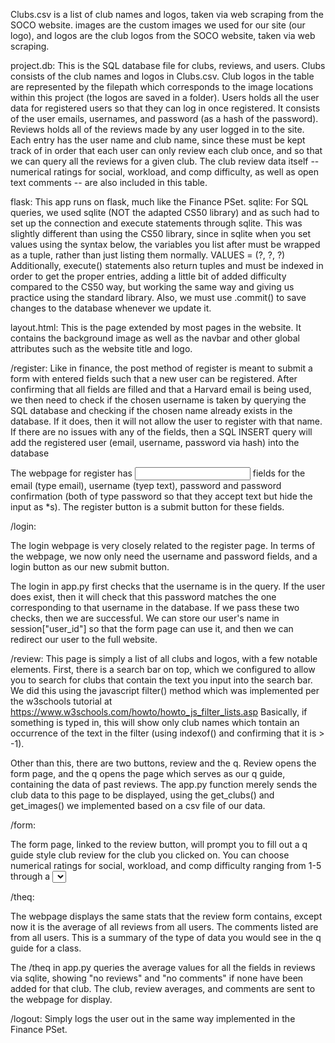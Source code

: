 Clubs.csv is a list of club names and logos, taken via web scraping from the SOCO website. 
images are the custom images we used for our site (our logo), and logos are the club logos from the SOCO website, taken via web scraping.

project.db:
This is the SQL database file for clubs, reviews, and users. 
Clubs consists of the club names and logos in Clubs.csv. Club logos in the table are represented by the filepath which corresponds to the image locations within this project (the logos are saved in a folder).
Users holds all the user data for registered users so that they can log in once registered. It consists of the user emails, usernames, and password (as a hash of the password).
Reviews holds all of the reviews made by any user logged in to the site. Each entry has the user name and club name, since these must be kept track of in order that each user can only review each club once, and so that we can query all the reviews for a given club. The club review data itself -- numerical ratings for social, workload, and comp difficulty, as well as open text comments -- are also included in this table.

flask: This app runs on flask, much like the Finance PSet. 
sqlite: For SQL queries, we used sqlite (NOT the adapted CS50 library) and as such had to set up the connection and execute statements through sqlite. This was slightly different than using the CS50 library, since in sqlite when you set values using the syntax below, the variables you list after must be wrapped as a tuple, rather than just listing them normally.
VALUES = (?, ?, ?)
Additionally, execute() statements also return tuples and must be indexed in order to get the proper entries, adding a little bit of added difficulty compared to the CS50 way, but working the same way and giving us practice using the standard library. Also, we must use .commit() to save changes to the database whenever we update it.

layout.html:
This is the page extended by most pages in the website. It contains the background image as well as the navbar and other global attributes such as the website title and logo.

/register:
Like in finance, the post method of register is meant to submit a form with entered fields such that a new user can be registered. After confirming that all fields are filled and that a Harvard email is being used, we then need to check if the chosen username is taken by querying the SQL database and checking if the chosen name already exists in the database. If it does, then it will not allow the user to register with that name. If there are no issues with any of the fields, then a SQL INSERT query will add the registered user (email, username, password via hash) into the database

The webpage for register has <input> fields for the email (type email), username (tyep text), password and password confirmation (both of type password so that they accept text but hide the input as *s). The register button is a submit button for these fields.

/login:

The login webpage is very closely related to the register page. In terms of the webpage, we now only need the username and password fields, and a login button as our new submit button. 

The login in app.py first checks that the username is in the query. If the user does exist, then it will check that this password matches the one corresponding to that username in the database. If we pass these two checks, then we are successful. We can store our user's name in session["user_id"] so that the form page can use it, and then we can redirect our user to the full website. 

/review:
This page is simply a list of all clubs and logos, with a few notable elements. First, there is a search bar on top, which we configured to allow you to search for clubs that contain the text you input into the search bar. We did this using the javascript filter() method which was implemented per the w3schools tutorial at https://www.w3schools.com/howto/howto_js_filter_lists.asp
Basically, if something is typed in, this will show only club names which tontain an occurrence of the text in the filter (using indexof() and confirming that it is > -1). 

Other than this, there are two buttons, review and the q. Review opens the form page, and the q opens the page which serves as our q guide, containing the data of past reviews.
The app.py function merely sends the club data to this page to be displayed, using the get_clubs() and get_images() we implemented based on a csv file of our data.

/form:

The form page, linked to the review button, will prompt you to fill out a q guide style club review for the club you clicked on. You can choose numerical ratings for social, workload, and comp difficulty ranging from 1-5 through a <select> form, and you can input a comment through a text <input> field. There is a submit button to submit the form, which will only work if you have filled out all necessary fields. Using session["user_id"] from the login form, we check if the user has already filled out a review for this club. If they have, we will take the data they input and update (replace) their existing review with the new one through an UPDATE query. If they have not reviewd it yet, we will add their review through the INSERT query. 

/theq:

The webpage displays the same stats that the review form contains, except now it is the average of all reviews from all users. The comments listed are from all users. This is a summary of the type of data you would see in the q guide for a class. 

The /theq in app.py queries the average values for all the fields in reviews via sqlite, showing "no reviews" and "no comments" if none have been added for that club. The club, review averages, and comments are sent to the webpage for display.

/logout:
Simply logs the user out in the same way implemented in the Finance PSet.